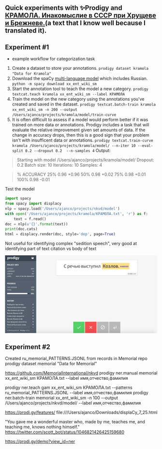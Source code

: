 ## Quick experiments with :sparkles:Prodigy and [КРАМОЛА. Инакомыслие в СССР при Хрущеве и Брежневе.](http://www.e-reading.club/bookreader.php/1034359/KRAMOLA._Inakomyslie_v_SSSR_pri_Hruscheve_i_Brezhneve..html)(a text that I know well because I translated it).
## Experiment #1
* example workflow for categorization task
1. Create a dataset to store your annotations. 
  `prodigy dataset kramola "Data for Kramola"`
1. Download the spaCy [multi-language model](https://spacy.io/models/xx) which includes Russian. 
  `python -m spacy download xx_ent_wiki_sm`
1. Start the annotation tool to teach the model a new category.
  `prodigy textcat.teach kramola xx_ent_wiki_sm --label КРАМОЛА`
1. Train the model on the new category using the annotations you've created and saved in the dataset.
  `prodigy textcat.batch-train kramola xx_ent_wiki_sm -n 200 --output /Users/ajanco/projects/kramola/model/train-curve`
1. It is often difficult to assess if a model would perform better if it was trained on more data or annotations.  Prodigy includes a task that will evaluate the relative improvement given set amounts of data.  If the change in accuracy drops, then this is a good sign that your problem isn't with insufficent data or annotations. 
  `prodigy textcat.train-curve kramola /Users/ajanco/projects/kramola/model/ --n-iter 10 --eval-split 0.2 --dropout 0.2  --n-samples 4`
Output:<br>
> Starting with model /Users/ajanco/projects/kramola/model/ 
> Dropout: 0.2  Batch size: 10  Iterations: 10  Samples: 4 

> %          ACCURACY 
> 25%        0.96       +0.96 
> 50%        0.98       +0.02 
> 75%        0.98       +0.01 
> 100%       0.98       -0.01 


Test the model 
```python
import spacy
from spacy import displacy
nlp = spacy.load('/Users/ajanco/projects/nkvd/model')
with open('/Users/ajanco/projects/kramola/КРАМОЛА.txt', 'r') as f:
    text = f.read()
doc = nlp(u'{}'.format(text))
print(doc.cats)
html = displacy.render(doc, style='dep', page=True)
```

Not useful for identifying complex "sedition speech", very good at identifying part of text
citation vs body of text 

![alt text](https://github.com/apjanco/HSE-BOPOHOBO/blob/master/kramola2.jpeg "A simple neural network")

## Experiment #2

Created ru_memorial_PATTERNS.JSONL from records in Memorial repo 
prodigy dataset memorial "Data for Memorial"

https://github.com/MemorialInternational/nkvd
prodigy ner.manual memorial xx_ent_wiki_sm КРАМОЛА.txt --label имя,отчество,фамилия

prodigy ner.teach gam xx_ent_wiki_sm КРАМОЛА.txt --patterns ru_memorial_PATTERNS.JSONL --label имя,отчество,фамилия
prodigy ner.batch-train memorial xx_ent_wiki_sm -n 100 --output /Users/ajanco/projects/nkvd/model/ --label имя,отчество,фамилия

https://prodi.gy/features/
file:///Users/ajanco/Downloads/displaCy_7_25.html


"You gave me a wonderful master who, made by me, teaches me, and teaching me, knows nothing himself." https://twitter.com/scott_bot/status/1046821426425159680

https://prodi.gy/demo?view_id=ner
